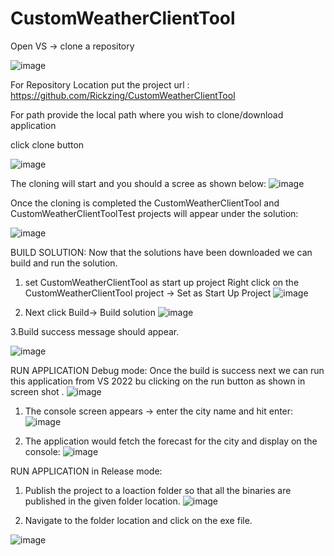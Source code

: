 # CustomWeatherClientTool

Open VS -> clone a repository 

![image](https://user-images.githubusercontent.com/49716096/215849214-5c04f6b1-3bdd-45ed-99f6-7f40a794a2e2.png)

For Repository Location put the project url : https://github.com/Rickzing/CustomWeatherClientTool

For path provide the local path where you wish to clone/download application 

click clone button

![image](https://user-images.githubusercontent.com/49716096/215849954-cc536686-e9b9-49da-91f2-3dee078aacc2.png)

The cloning will start and you should a scree as shown below:
![image](https://user-images.githubusercontent.com/49716096/215850299-b29ef866-8a34-45d5-9f80-dadc6cbf9db8.png)

Once the cloning is completed the CustomWeatherClientTool and CustomWeatherClientToolTest projects will appear under the solution:

![image](https://user-images.githubusercontent.com/49716096/215850701-2cba6976-5ef0-4282-a577-ace3dfdf2f9a.png)

BUILD SOLUTION:
Now that the solutions have been downloaded we can build and run the solution.

1. set CustomWeatherClientTool as start up project
Right click on the CustomWeatherClientTool project -> Set as Start Up Project
![image](https://user-images.githubusercontent.com/49716096/215852389-3d32ca9a-7b8c-443a-a6e1-fb9325284f27.png)


2. Next click Build-> Build solution
![image](https://user-images.githubusercontent.com/49716096/215852246-77339849-80d8-40d5-a340-6331668f370e.png)

3.Build success message should appear.

![image](https://user-images.githubusercontent.com/49716096/215852771-a824cf9d-093a-4757-9ecc-fe793e358c54.png)

RUN APPLICATION Debug mode:
Once the build is success next we can run this application from VS 2022 bu clicking on the run button as shown in screen shot .
![image](https://user-images.githubusercontent.com/49716096/215854337-d4b6275a-545c-43be-ba8b-c7fea731ba1a.png)


1. The console screen appears -> enter the city name and hit enter:
![image](https://user-images.githubusercontent.com/49716096/215853769-c62d21cc-5522-48a8-ac76-2a19486228e9.png)

2. The application would fetch the forecast for the city and display on the console:
![image](https://user-images.githubusercontent.com/49716096/215854050-d067dc8a-6d54-4db2-9792-b019c0adf319.png)


RUN APPLICATION in Release mode:

1. Publish the project to a loaction folder so that all the binaries are published in the given folder location.
![image](https://user-images.githubusercontent.com/49716096/215856023-787bdb0a-cc24-4c87-9037-fa231ac84feb.png)

2. Navigate to the folder location and click on the exe file.

![image](https://user-images.githubusercontent.com/49716096/215856335-10a64c1e-5120-4446-85df-3f1a9fa9db66.png)







